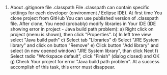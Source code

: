 1. About .gitignore file .classpath
	File .classpath can contain specific settings for each developer (environment / Eclipse IDE).
	At first time You clone project from GitHub You can use published version of .classpath file.
	After clone, You need (probably) modify libraries in Your IDE (IDE showing error in project - Java build path problem):
	a) Right click on project (menu is shown), then click "Properties".
	b) In left tree view select "Java build path"
	c) Select tab "Libraries"
	d) Select "JRE System library" and click on button "Remove"
	e) Click button "Add library" and select (in new opened window) "JRE System library",  than click Next
	f) Select radio "Workspace default", click "Finish" (dialog closed) and OK
	g) Check Your project for error "Java build path problem". At a success accomplish of this task, 
	   this error must disappear.  
		
 
	
	  